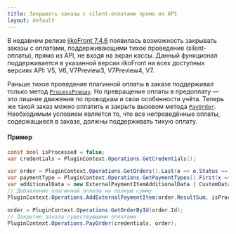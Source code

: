 ```yaml
---
title: Закрывать заказы с silent-оплатами прямо из API
layout: default
---
```


В недавнем релизе [iikoFront 7.4.6](https://ru.iiko.help/articles/releasenotes/releasenotes-2020/a/h3__1723080526) появилась возможность закрывать заказы с оплатами, поддерживающими тихое проведение (silent-оплаты), прямо из API, не входя на экран кассы. Данный функционал поддерживается в указанной версии iikoFront на всех доступных версиях API: V5, V6, V7Preview3, V7Preview4, V7.

Раньше тихое проведение плагинной оплаты в заказе поддерживал только метод [`ProcessPrepay`](http://iiko.github.io/front.api.sdk/v6/html/M_Resto_Front_Api_IOperationService_ProcessPrepay.htm). Но превращение оплаты в предоплату — это лишние движения по проводкам и свои особенности учёта. Теперь же такой заказ можно оплатить и закрыть вызовом метода [`PayOrder`](https://iiko.github.io/front.api.sdk/v6/html/M_Resto_Front_Api_IOperationService_PayOrder.htm). Необходимым условием является то, что все непроведённые оплаты, содержащиеся в заказе, должны поддерживать тихую оплату.

#### Пример
```cs
const bool isProcessed = false;
var credentials = PluginContext.Operations.GetCredentials();

var order = PluginContext.Operations.GetOrders().Last(o => o.Status == OrderStatus.New);
var paymentType = PluginContext.Operations.GetPaymentTypes().First(x => x.Kind == PaymentTypeKind.External && x.Name == "SampleApiPayment");
var additionalData = new ExternalPaymentItemAdditionalData { CustomData = Serializer.Serialize(new PaymentAdditionalData { SilentPay = true }) };
// Добавление плагинной оплаты на полную сумму
PluginContext.Operations.AddExternalPaymentItem(order.ResultSum, isProcessed, additionalData, null, paymentType, order, credentials);

order = PluginContext.Operations.GetOrderById(order.Id);
// Закрытие заказа существующими оплатами
PluginContext.Operations.PayOrder(credentials, order);
```